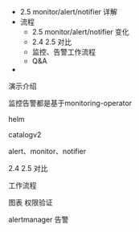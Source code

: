 
* 2.5 monitor/alert/notifier 详解
* 流程
    * 2.5 monitor/alert/notifier 变化
    * 2.4 2.5 对比
    * 监控、告警工作流程
    * Q&A 
*       





演示介绍




监控告警都是基于monitoring-operator






helm 

catalogv2




alert、monitor、notifier






























2.4 2.5 对比
























工作流程


图表
权限验证




alertmanager
告警




